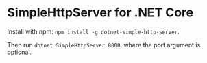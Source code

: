 # SimpleHttpServer for .NET Core

Install with npm: `npm install -g dotnet-simple-http-server`.

Then run `dotnet SimpleHttpServer 8000`, where the port argument is optional.
